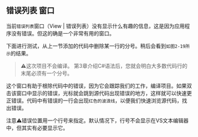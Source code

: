 ## 错误列表 窗口

当前` 错误列表 `窗口（View | 错误列表）没有显示什么有趣的信息，这是因为应用程序没有错误。但这的确是一个非常有用的窗口。

下面进行测试，从上一节添加的代码中删除某一行的分号。稍后会看到``如图2-19所示``的结果。





> ⚠️这次项目不会编译。
> 第3章介绍C#语法后，您就会明白大多数代码行的末尾必须有一个分号。

这个窗口有助于根除代码中的错误，因为它会跟踪我们的工作，编译项目。如果双击该窗口中显示的错误，光标就会跳到源代码出现错误的地方，这样就可以快速更正错误。代码中有错误的一行会出现`红色的波浪线`，以便我们快速浏览源代码，找出错误。

注意⚠️错误位置用一个行号来指定。默认情况下，行号不会显示在VS文本编辑器中，但其实有必要显示它。
